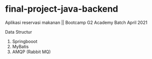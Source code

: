 # final-project-java-backend
Aplikasi reservasi makanan ||
Bootcamp G2 Academy Batch April 2021

Data Structur
1. Springbooot
2. MyBatis
3. AMQP (Rabbit MQ)
